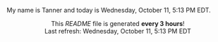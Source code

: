 My name is Tanner and today is Wednesday, October 11, 5:13 PM EDT.

<p align="center">This <i>README</i> file is generated <b>every 3 hours</b>!</br>Last refresh: Wednesday, October 11, 5:13 PM EDT<br /></p>
